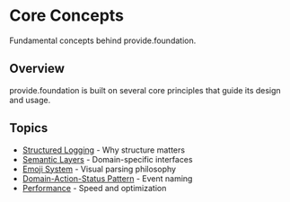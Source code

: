 # Core Concepts

Fundamental concepts behind provide.foundation.

## Overview

provide.foundation is built on several core principles that guide its design and usage.

## Topics

- [Structured Logging](structured-logging.md) - Why structure matters
- [Semantic Layers](semantic-layers.md) - Domain-specific interfaces
- [Emoji System](emoji-system.md) - Visual parsing philosophy
- [Domain-Action-Status Pattern](das-pattern.md) - Event naming
- [Performance](performance.md) - Speed and optimization
